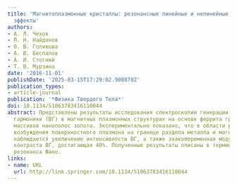 ```yaml
---
title: 'Магнитоплазмонные кристаллы: резонансные линейные и нелинейные магнитооптические
  эффекты'
authors:
- А. Л. Чехов
- П. Н. Найденов
- О. В. Голикова
- А. В. Беспалов
- А. И. Стогний
- Т. В. Мурзина
date: '2016-11-01'
publishDate: '2025-03-15T17:29:02.900878Z'
publication_types:
- article-journal
publication: '*Физика Твердого Тела*'
doi: 10.1134/S1063783416110044
abstract: Представлены результаты исследования спектроскопии генерации второй оптической
  гармоники (ВГ) в магнитных плазмонных структурах на основе феррита граната и периодических
  массивов нанополос золота. Экспериментально показано, что в области резонансного
  возбуждения поверхностного плазмона на границе раздела металла и магнитного диэлектрика
  наблюдается увеличение интенсивности ВГ, а также знакопеременная модуляция магнитного
  контраста ВГ, достигающая 40%. Полученные результаты описаны в терминах нелинейного
  резонанса Фано.
links:
- name: URL
  url: http://link.springer.com/10.1134/S1063783416110044
---
```

